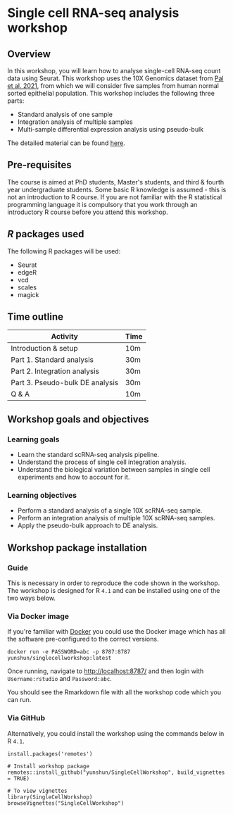 # Single cell RNA-seq analysis workshop

## Overview

In this workshop, you will learn how to analyse single-cell RNA-seq count data using Seurat.
This workshop uses the 10X Genomics dataset from [Pal et al. 2021](https://doi.org/10.15252/embj.2020107333), from which we will consider five samples from human normal sorted epithelial population.
This workshop includes the following three parts:
* Standard analysis of one sample
* Integration analysis of multiple samples
* Multi-sample differential expression analysis using pseudo-bulk

The detailed material can be found [here](https://yunshun.github.io/SingleCellWorkshop/articles/SingleCellWorkshop.html).

## Pre-requisites 

The course is aimed at PhD students, Master's students, and third & fourth year undergraduate students. 
Some basic R knowledge is assumed - this is not an introduction to R course. 
If you are not familiar with the R statistical programming language it is compulsory that you work through an introductory R course before you attend this workshop.

## _R_ packages used

The following R packages will be used: 

* Seurat
* edgeR
* vcd
* scales
* magick

## Time outline

| Activity                         | Time |
|----------------------------------|------|
| Introduction & setup             | 10m  |
| Part 1. Standard analysis        | 30m  |
| Part 2. Integration analysis     | 30m  |
| Part 3. Pseudo-bulk DE analysis  | 30m  |
| Q & A                            | 10m  |


## Workshop goals and objectives

### Learning goals

 - Learn the standard scRNA-seq analysis pipeline.
 - Understand the process of single cell integration analysis.
 - Understand the biological variation between samples in single cell experiments and how to account for it.

### Learning objectives

 - Perform a standard analysis of a single 10X scRNA-seq sample.
 - Perform an integration analysis of multiple 10X scRNA-seq samples.
 - Apply the pseudo-bulk approach to DE analysis.


## Workshop package installation 

### Guide

This is necessary in order to reproduce the code shown in the workshop. 
The workshop is designed for R `4.1` and can be installed using one of the two ways below.

### Via Docker image

If you're familiar with [Docker](https://docs.docker.com/get-docker/) you could use the Docker image which has all the software pre-configured to the correct versions.

```
docker run -e PASSWORD=abc -p 8787:8787 yunshun/singlecellworkshop:latest
```

Once running, navigate to <http://localhost:8787/> and then login with
`Username:rstudio` and `Password:abc`.

You should see the Rmarkdown file with all the workshop code which you can run.

### Via GitHub

Alternatively, you could install the workshop using the commands below in R `4.1`.

```
install.packages('remotes')

# Install workshop package
remotes::install_github("yunshun/SingleCellWorkshop", build_vignettes = TRUE)

# To view vignettes
library(SingleCellWorkshop)
browseVignettes("SingleCellWorkshop")
```
